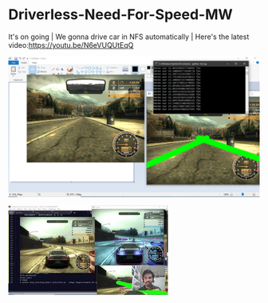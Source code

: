 # Driverless-Need-For-Speed-MW
It's on going | We gonna drive car in NFS automatically |
Here's the latest video:https://youtu.be/N6eVUQUtEqQ

![](parts/part4/lane2.png)

![](parts/part5/mq2.jpg)
